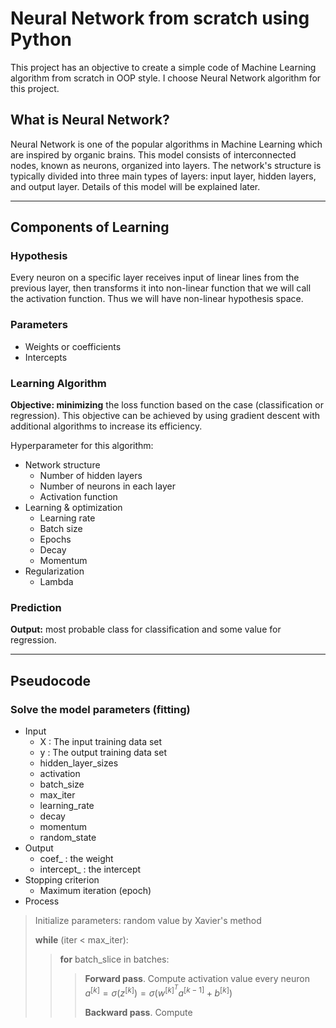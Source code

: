 # Neural Network from scratch using Python

This project has an objective to create a simple code of Machine Learning algorithm from scratch in OOP style. I choose Neural Network algorithm for this project.  

## What is Neural Network?

Neural Network is one of the popular algorithms in Machine Learning which are inspired by organic brains. This model consists of interconnected nodes, known as neurons, organized into layers. The network's structure is typically divided into three main types of layers: input layer, hidden layers, and output layer. Details of this model will be explained later.

---
## Components of Learning 

### Hypothesis
Every neuron on a specific layer receives input of linear lines from the previous layer, then transforms it into non-linear function that we will call the activation function. Thus we will have non-linear hypothesis space.

### Parameters
- Weights or coefficients
- Intercepts

### Learning Algorithm
**Objective: minimizing** the loss function based on the case (classification or regression). This objective can be achieved by using gradient descent with additional algorithms to increase its efficiency. 

Hyperparameter for this algorithm:
- Network structure
  - Number of hidden layers
  - Number of neurons in each layer
  - Activation function
- Learning & optimization
  - Learning rate
  - Batch size
  - Epochs
  - Decay
  - Momentum
- Regularization
  - Lambda

### Prediction
**Output:** most probable class for classification and some value for regression.

---
## Pseudocode

### Solve the model parameters (fitting)
- Input
  - X : The input training data set
  - y : The output training data set
  - hidden_layer_sizes
  - activation
  - batch_size
  - max_iter
  - learning_rate
  - decay
  - momentum
  - random_state
- Output
  - coef_ : the weight
  - intercept_ : the intercept
- Stopping criterion
  - Maximum iteration (epoch)
- Process
> Initialize parameters: random value by Xavier's method
>
> **while** (iter < max_iter):
>> **for** batch_slice in batches:
>>> **Forward pass**. Compute activation value every neuron $a^{[k]} = \sigma(z^{[k]}) = \sigma(w^{[k]^T} a^{[k-1]} + b^{[k]})$
>>>
>>> **Backward pass**. Compute 
